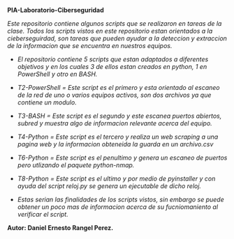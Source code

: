 **PIA-Laboratorio-Ciberseguridad**

  *Este repositorio contiene algunos scripts que se realizaron en tareas de la clase.
  Todos los scripts vistos en este repositorio estan orientados a la cieberseguirdad, son tareas que pueden ayudar a la deteccion y extraccion de la informacion que se     encuentra en nuestros equipos.*

  - *El repositorio contiene 5 scripts que estan adaptados a diferentes objetivos y en los cuales 3 de ellos estan creados en python, 1 en PowerShell y otro en BASH.*
  
  - *T2-PowerShell = Este script es el primero y esta orientado al escaneo de la red de uno o varios equipos activos, son dos archivos ya que contiene un modulo.*
  
  - *T3-BASH = Este script es el segundo y este escanea puertos abiertos, subred y muestra algo de informacion relevante acerca del equipo.*
  
  - *T4-Python = Este script es el tercero y realiza un web scraping a una pagina web y la informacion obteneida la guarda en un archivo.csv*
  
  - *T6-Python = Este script es el penultimo y genera un escaneo de puertos pero utlizando el paquete python-nmap.*
  
  - *T8-Python = Este script es el ultimo y por medio de pyinstaller y con ayuda del script reloj.py se genera un ejecutable de dicho reloj.*
  
  - *Estas serian las finalidades de los scripts vistos, sin embargo se puede obtener un poco mas de informacion acerca de su fucniomaniento al verificar el script.*
  
  
**Autor: Daniel Ernesto Rangel Perez.** 
  
